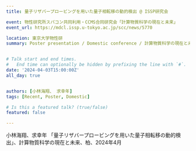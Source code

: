 ```yaml
---
title: 量⼦リザバープロービングを⽤いた量⼦相転移の動的検出 @ ISSP研究会

event: 物性研究所スパコン共同利用・CCMS合同研究会「計算物質科学の現在と未来」
event_url: https://mdcl.issp.u-tokyo.ac.jp/scc/news/5770

location: 東京大学物性研
summary: Poster presentation / Domestic conference / 計算物質科学の現在と未来


# Talk start and end times.
#   End time can optionally be hidden by prefixing the line with `#`.
date: '2024-04-03T15:00:00Z'
all_day: true


authors: [小林海翔、 求幸年]
tags: [Recent, Poster, Domestic]

# Is this a featured talk? (true/false)
featured: false

---
```


小林海翔、求幸年 「量⼦リザバープロービングを⽤いた量⼦相転移の動的検出」、計算物質科学の現在と未来、柏、2024年4月